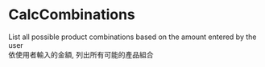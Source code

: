 # CalcCombinations
List all possible product combinations based on the amount entered by the user  
依使用者輸入的金額, 列出所有可能的產品組合
